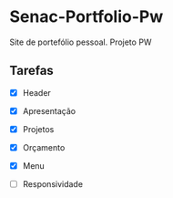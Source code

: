 # Senac-Portfolio-Pw
Site de portefólio pessoal. Projeto PW

## Tarefas

- [x] Header
- [x] Apresentação
- [x] Projetos
- [x] Orçamento
- [x] Menu
- [ ] Responsividade

